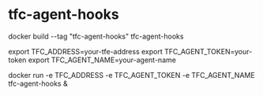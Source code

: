 # tfc-agent-hooks

docker build --tag "tfc-agent-hooks" tfc-agent-hooks

export TFC_ADDRESS=your-tfe-address
export TFC_AGENT_TOKEN=your-token
export TFC_AGENT_NAME=your-agent-name

docker run -e TFC_ADDRESS -e TFC_AGENT_TOKEN -e TFC_AGENT_NAME tfc-agent-hooks &
